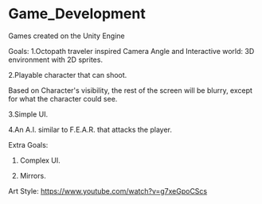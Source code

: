 # Game_Development
Games created on the Unity Engine

Goals:
1.Octopath traveler inspired Camera Angle and Interactive world: 3D environment with 2D sprites.

2.Playable character that can shoot.

Based on Character's visibility, the rest of the screen will be blurry, except for what the character could see.

3.Simple UI.

4.An A.I. similar to F.E.A.R. that attacks the player.

Extra Goals:

1. Complex UI.

2. Mirrors.

Art Style:
https://www.youtube.com/watch?v=g7xeGpoCScs

